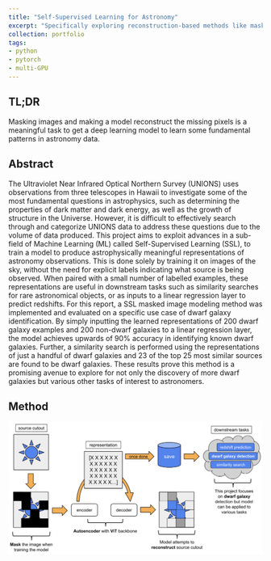 ```yaml
---
title: "Self-Supervised Learning for Astronomy"
excerpt: "Specifically exploring reconstruction-based methods like masked image modelling<br/><img src='../images/tsne.png' style="max-width: 100%; display: inline-block;">"
collection: portfolio
tags:
- python
- pytorch
- multi-GPU
---
```


## TL;DR

Masking images and making a model reconstruct the missing pixels is a meaningful task to get a deep learning model to learn some fundamental patterns in astronomy data. 

## Abstract

The Ultraviolet Near Infrared Optical Northern Survey (UNIONS) uses observations from three telescopes in Hawaii to investigate some of the most fundamental questions in astrophysics, such as determining the properties of dark matter and dark energy, as well as the growth of structure in the Universe. However, it is difficult to effectively search through and categorize UNIONS data to address these questions due to the volume of data produced. This project aims to exploit advances in a sub-field of Machine Learning (ML) called Self-Supervised Learning (SSL), to train a model to produce astrophysically meaningful representations of astronomy observations. This is done solely by training it on images of the sky, without the need for explicit labels indicating what source is being observed. When paired with a small number of labelled examples, these representations are useful in downstream tasks such as similarity searches for rare astronomical objects, or as inputs to a linear regression layer to predict redshifts. For this report, a SSL masked image modeling method was implemented and evaluated on a specific use case of dwarf galaxy identification. By simply inputting the learned representations of 200 dwarf galaxy examples and 200 non-dwarf galaxies to a linear regression layer, the model achieves upwards of 90\% accuracy in identifying known dwarf galaxies. Further, a similarity search is performed using the representations of just a handful of dwarf galaxies and 23 of the top 25 most similar sources are found to be dwarf galaxies. These results prove this method is a promising avenue to explore for not only the discovery of more dwarf galaxies but various other tasks of interest to astronomers. 

## Method

<img src="../images/project_goal3.png" alt="Image 5" style="max-width: 100%; display: inline-block;">
